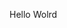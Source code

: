 Hello Wolrd













































































































































































































































































































































































































































































































































































































































































































































































































































































































































































































































































































































































































































































































































































































































































































































































































































































































































































































































































































































































































































































































































































































































































































































































































































































































































































































































































































































































































































































































































































































































































































































































































































































































































































































































































































































































































































































































































































































































































































































































































































































































































































































































































































































































































































































































































































































































